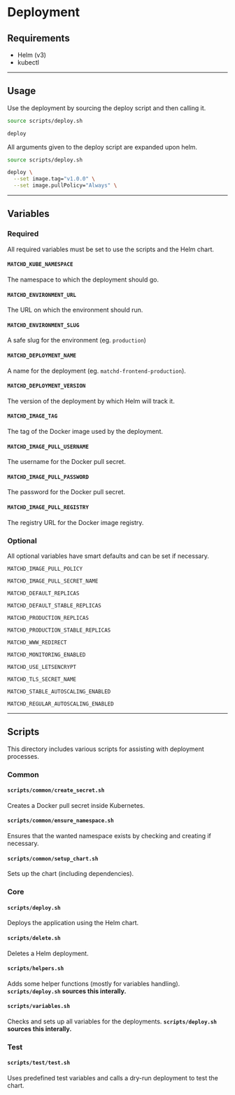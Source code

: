 # Deployment

## Requirements

- Helm (v3)
- kubectl

---

## Usage

Use the deployment by sourcing the deploy script and then calling it.

```bash
source scripts/deploy.sh

deploy
```

All arguments given to the deploy script are expanded upon helm.

```bash
source scripts/deploy.sh

deploy \
  --set image.tag="v1.0.0" \
  --set image.pullPolicy="Always" \
```

---

## Variables

### Required

All required variables must be set to use the scripts and the Helm chart.

#### `MATCHD_KUBE_NAMESPACE`

The namespace to which the deployment should go.

#### `MATCHD_ENVIRONMENT_URL`

The URL on which the environment should run.

#### `MATCHD_ENVIRONMENT_SLUG`

A safe slug for the environment (eg. `production`)

#### `MATCHD_DEPLOYMENT_NAME`

A name for the deployment (eg. `matchd-frontend-production`).

#### `MATCHD_DEPLOYMENT_VERSION`

The version of the deployment by which Helm will track it.

#### `MATCHD_IMAGE_TAG`

The tag of the Docker image used by the deployment.

#### `MATCHD_IMAGE_PULL_USERNAME`

The username for the Docker pull secret.

#### `MATCHD_IMAGE_PULL_PASSWORD`

The password for the Docker pull secret.

#### `MATCHD_IMAGE_PULL_REGISTRY`

The registry URL for the Docker image registry.

### Optional

All optional variables have smart defaults and can be set if necessary.

`MATCHD_IMAGE_PULL_POLICY`

`MATCHD_IMAGE_PULL_SECRET_NAME`

`MATCHD_DEFAULT_REPLICAS`

`MATCHD_DEFAULT_STABLE_REPLICAS`

`MATCHD_PRODUCTION_REPLICAS`

`MATCHD_PRODUCTION_STABLE_REPLICAS`

`MATCHD_WWW_REDIRECT`

`MATCHD_MONITORING_ENABLED`

`MATCHD_USE_LETSENCRYPT`

`MATCHD_TLS_SECRET_NAME`

`MATCHD_STABLE_AUTOSCALING_ENABLED`

`MATCHD_REGULAR_AUTOSCALING_ENABLED`

---

## Scripts

This directory includes various scripts for assisting with deployment processes.

### Common

#### `scripts/common/create_secret.sh`

Creates a Docker pull secret inside Kubernetes.

#### `scripts/common/ensure_namespace.sh`

Ensures that the wanted namespace exists by checking and creating if necessary.

#### `scripts/common/setup_chart.sh`

Sets up the chart (including dependencies).

### Core

#### `scripts/deploy.sh`

Deploys the application using the Helm chart.

#### `scripts/delete.sh`

Deletes a Helm deployment.

#### `scripts/helpers.sh`

Adds some helper functions (mostly for variables handling).
**`scripts/deploy.sh` sources this interally.**

#### `scripts/variables.sh`

Checks and sets up all variables for the deployments.
**`scripts/deploy.sh` sources this interally.**

### Test

#### `scripts/test/test.sh`

Uses predefined test variables and calls a dry-run deployment to test the chart.
